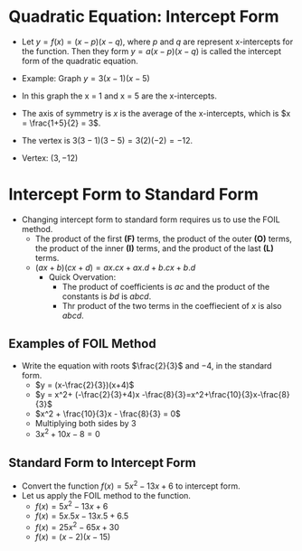 # Quadratic Equation: Intercept Form

- Let $y=f(x)=(x-p)(x-q)$, where $p$ and $q$ are represent x-intercepts for the function. Then they form $y = a(x-p)(x-q)$ is called the intercept form of the quadratic equation.

- Example: Graph $y=3(x-1) (x-5)$
- In this graph the x = 1 and x = 5 are the x-intercepts.
- The axis of symmetry is $x$ is the average of the x-intercepts, which is $x = \frac{1+5}{2} = 3$.
- The vertex is $3(3-1)(3-5) = 3(2)(-2) = -12$.
- Vertex: $(3,-12)$

# Intercept Form to Standard Form

- Changing intercept form to standard form requires us to use the FOIL method.
  - The product of the first **(F)** terms, the product of the outer **(O)** terms, the product of the inner **(I)** terms, and the product of the last **(L)** terms.
  - $(ax+b)(cx+d)= ax.cx+ax.d+b.cx+b.d$
    - Quick Overvation:
      - The product of coefficients is $ac$ and the product of the constants is $bd$ is $abcd$.
      - Thr product of the two terms in the coeffiecient of $x$ is also $abcd$.

## Examples of FOIL Method

- Write the equation with roots $\frac{2}{3}$ and $-4$, in the standard form.
  - $y = (x-\frac{2}{3})(x+4)$
  - $y = x^2+ (-\frac{2}{3}+4)x -\frac{8}{3}=x^2+\frac{10}{3}x-\frac{8}{3}$
  - $x^2 + \frac{10}{3}x - \frac{8}{3} = 0$
  - Multiplying both sides by 3
  - $3x^2 + 10x - 8 = 0$

## Standard Form to Intercept Form
- Convert the function $f(x) = 5x^2-13x+6$ to intercept form.
- Let us apply the FOIL method to the function.
  - $f(x) = 5x^2-13x+6$
  - $f(x) = 5x.5x-13x.5+6.5$
  - $f(x) = 25x^2-65x+30$
  - $f(x) = (x-2)(x-15)$
